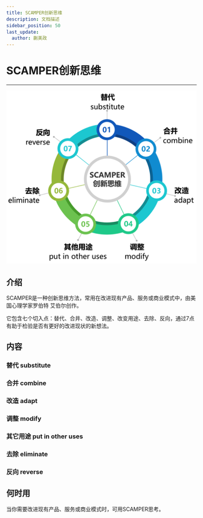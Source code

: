 ```yaml
---
title: SCAMPER创新思维
description: 文档描述
sidebar_position: 50
last_update:
  author: 蒯美政
---
```


# SCAMPER创新思维

------

![img](SCAMPER创新思维/1620-20220818142638532.png)

## 介绍

SCAMPER是一种创新思维方法，常用在改进现有产品、服务或商业模式中，由美国心理学家罗伯特 艾伯尔创作。

它包含七个切入点：替代、合井、改造、调整、改变用途、去除、反向，通过7点有助于检验是否有更好的改进现状的新想法。

## 内容

### 替代 substitute

### 合并 combine

### 改造 adapt

### 调整 modify

### 其它用途 put in other uses

### 去除 eliminate

### 反向 reverse

## 何时用

当你需要改进现有产品、服务或商业模式时，可用SCAMPER思考。
